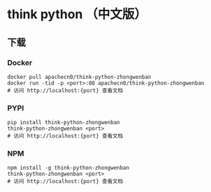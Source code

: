 # think python （中文版）

## 下载

### Docker

```
docker pull apachecn0/think-python-zhongwenban
docker run -tid -p <port>:80 apachecn0/think-python-zhongwenban
# 访问 http://localhost:{port} 查看文档
```

### PYPI

```
pip install think-python-zhongwenban
think-python-zhongwenban <port>
# 访问 http://localhost:{port} 查看文档
```

### NPM

```
npm install -g think-python-zhongwenban
think-python-zhongwenban <port>
# 访问 http://localhost:{port} 查看文档
```